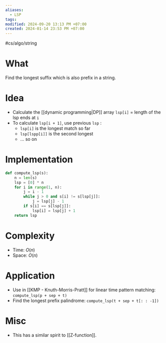 ```yaml
---
aliases:
  - LSP
tags: 
modified: 2024-09-20 13:13 PM +07:00
created: 2024-01-14 23:53 PM +07:00
---
```

#cs/algo/string
# What
Find the longest suffix which is also prefix in a string.
# Idea
- Calculate the [[dynamic programming|DP]] array `lsp[i]` = length of the lsp ends at `i`
- To calculate `lsp[i + 1]`, use previous `lsp` :
	- `lsp[i]` is the longest match so far
	- `lsp[lspp[i]]` is the second longest
	- ... so on
# Implementation
```python
def compute_lsp(s):
	n = len(s)
	lsp = [0] * n
	for i in range(1, n):
		j = i - 1
		while j > 0 and s[i] != s[lsp[j]]:
			j = lsp[j] - 1
		if s[i] == s[lsp[j]]:
			lsp[i] = lsp[j] + 1
	return lsp
```
# Complexity
- Time: $O(n)$
- Space: $O(n)$
# Application
- Use in [[KMP - Knuth-Morris-Pratt]] for linear time pattern matching: `compute_lsp(p + sep + t)`
- Find the longest prefix palindrome: `compute_lsp(t + sep + t[: : -1])`
# Misc
- This has a similar spirit to [[Z-function]].